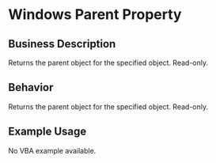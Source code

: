 # Windows Parent Property

## Business Description
Returns the parent object for the specified object. Read-only.

## Behavior
Returns the parent object for the specified object. Read-only.

## Example Usage
No VBA example available.